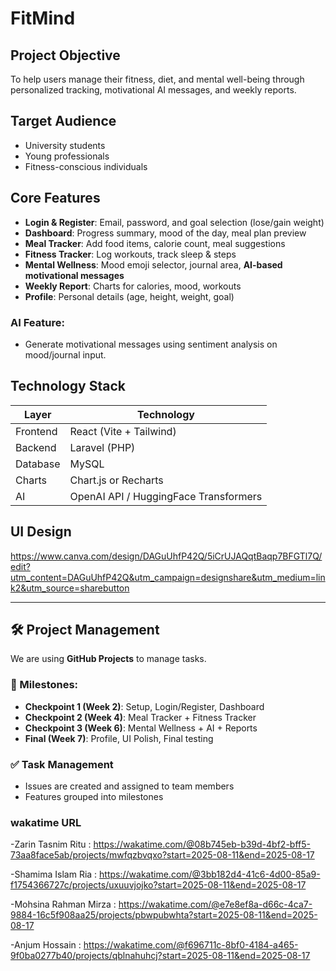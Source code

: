 # FitMind

##  Project Objective
To help users manage their fitness, diet, and mental well-being through personalized tracking, motivational AI messages, and weekly reports.

##  Target Audience
- University students
- Young professionals
- Fitness-conscious individuals

##  Core Features
- **Login & Register**: Email, password, and goal selection (lose/gain weight)
- **Dashboard**: Progress summary, mood of the day, meal plan preview
- **Meal Tracker**: Add food items, calorie count, meal suggestions
- **Fitness Tracker**: Log workouts, track sleep & steps
- **Mental Wellness**: Mood emoji selector, journal area, **AI-based motivational messages**
- **Weekly Report**: Charts for calories, mood, workouts
- **Profile**: Personal details (age, height, weight, goal)

###  AI Feature:
- Generate motivational messages using sentiment analysis on mood/journal input.

##  Technology Stack
| Layer       | Technology     |
|------------|----------------|
| Frontend   | React (Vite + Tailwind) |
| Backend    | Laravel (PHP) |
| Database   | MySQL          |
| Charts     | Chart.js or Recharts |
| AI         | OpenAI API / HuggingFace Transformers |

##  UI Design
https://www.canva.com/design/DAGuUhfP42Q/5iCrUJAQqtBaqp7BFGTl7Q/edit?utm_content=DAGuUhfP42Q&utm_campaign=designshare&utm_medium=link2&utm_source=sharebutton 

---

## 🛠️ Project Management

We are using **GitHub Projects** to manage tasks.

### 🧩 Milestones:
- **Checkpoint 1 (Week 2)**: Setup, Login/Register, Dashboard
- **Checkpoint 2 (Week 4)**: Meal Tracker + Fitness Tracker
- **Checkpoint 3 (Week 6)**: Mental Wellness + AI + Reports
- **Final (Week 7)**: Profile, UI Polish, Final testing

### ✅ Task Management
- Issues are created and assigned to team members
- Features grouped into milestones
### wakatime URL
-Zarin Tasnim Ritu : https://wakatime.com/@08b745eb-b39d-4bf2-bff5-73aa8face5ab/projects/mwfqzbvqxo?start=2025-08-11&end=2025-08-17

-Shamima Islam Ria : https://wakatime.com/@3bb182d4-41c6-4d00-85a9-f1754366727c/projects/uxuuvjojko?start=2025-08-11&end=2025-08-17

-Mohsina Rahman Mirza : https://wakatime.com/@e7e8ef8a-d66c-4ca7-9884-16c5f908aa25/projects/pbwpubwhta?start=2025-08-11&end=2025-08-17

-Anjum Hossain : https://wakatime.com/@f696711c-8bf0-4184-a465-9f0ba0277b40/projects/qblnahuhcj?start=2025-08-11&end=2025-08-17
